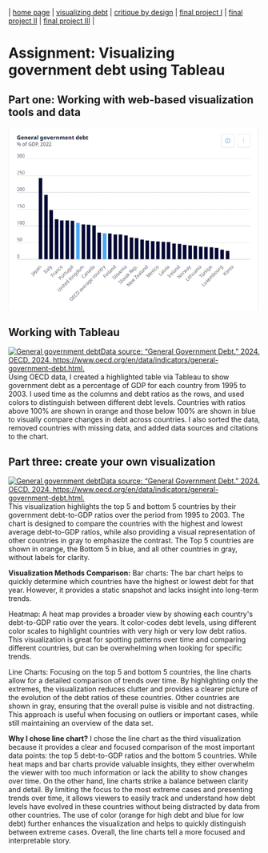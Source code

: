 | [home page](https://cmustudent.github.io/tswd-portfolio-templates/) | [visualizing debt](visualizing-government-debt) | [critique by design](critique-by-design) | [final project I](final-project-part-one) | [final project II](final-project-part-two) | [final project III](final-project-part-three) |

# Assignment: Visualizing government debt using Tableau

## Part one: Working with web-based visualization tools and data
<img src="A1 Screenshot.png" width=500px />


## Working with Tableau

<div class='tableauPlaceholder' id='viz1725776412702' style='position: relative'><noscript><a href='#'><img alt='General government debtData source: “General Government Debt.” 2024. OECD. 2024. https:&#47;&#47;www.oecd.org&#47;en&#47;data&#47;indicators&#47;general-government-debt.html.‌ ' src='https:&#47;&#47;public.tableau.com&#47;static&#47;images&#47;Bo&#47;Book1_17257743426070&#47;Generalgovernmentdebt&#47;1_rss.png' style='border: none' /></a></noscript><object class='tableauViz' style='display:none;'>
        <param name='host_url' value='https%3A%2F%2Fpublic.tableau.com%2F' />
        <param name='embed_code_version' value='3' />
        <param name='site_root' value='' />
        <param name='name' value='Book1_17257743426070&#47;Generalgovernmentdebt' />
        <param name='tabs' value='no' />
        <param name='toolbar' value='yes' />
        <param name='static_image' value='https:&#47;&#47;public.tableau.com&#47;static&#47;images&#47;Bo&#47;Book1_17257743426070&#47;Generalgovernmentdebt&#47;1.png' />
        <param name='animate_transition' value='yes' />
        <param name='display_static_image' value='yes' />
        <param name='display_spinner' value='yes' />
        <param name='display_overlay' value='yes' />
        <param name='display_count' value='yes' />
        <param name='language' value='en-US' />
        <param name='filter' value='publish=yes' />
    </object></div>
<script type='text/javascript'>
    var divElement = document.getElementById('viz1725776412702');
    var vizElement = divElement.getElementsByTagName('object')[0];
    vizElement.style.width = '100%';
    vizElement.style.height = (divElement.offsetWidth * 0.75) + 'px';
    var scriptElement = document.createElement('script');
    scriptElement.src = 'https://public.tableau.com/javascripts/api/viz_v1.js';
    vizElement.parentNode.insertBefore(scriptElement, vizElement);
</script>
Using OECD data, I created a highlighted table via Tableau to show government debt as a percentage of GDP for each country from 1995 to 2003. I used time as the columns and debt ratios as the rows, and used colors to distinguish between different debt levels. Countries with ratios above 100% are shown in orange and those below 100% are shown in blue to visually compare changes in debt across countries. I also sorted the data, removed countries with missing data, and added data sources and citations to the chart.


## Part three: create your own visualization

<div class='tableauPlaceholder' id='viz1725830691308' style='position: relative'><noscript><a href='#'><img alt='General government debtData source: “General Government Debt.” 2024. OECD. 2024. https:&#47;&#47;www.oecd.org&#47;en&#47;data&#47;indicators&#47;general-government-debt.html.‌ ' src='https:&#47;&#47;public.tableau.com&#47;static&#47;images&#47;ho&#47;homework1_17258303072560&#47;Generalgovernmentdebt&#47;1_rss.png' style='border: none' /></a></noscript><object class='tableauViz' style='display:none;'>
        <param name='host_url' value='https%3A%2F%2Fpublic.tableau.com%2F' />
        <param name='embed_code_version' value='3' />
        <param name='site_root' value='' />
        <param name='name' value='homework1_17258303072560&#47;Generalgovernmentdebt' />
        <param name='tabs' value='no' />
        <param name='toolbar' value='yes' />
        <param name='static_image' value='https:&#47;&#47;public.tableau.com&#47;static&#47;images&#47;ho&#47;homework1_17258303072560&#47;Generalgovernmentdebt&#47;1.png' />
        <param name='animate_transition' value='yes' />
        <param name='display_static_image' value='yes' />
        <param name='display_spinner' value='yes' />
        <param name='display_overlay' value='yes' />
        <param name='display_count' value='yes' />
        <param name='language' value='en-US' />
        <param name='filter' value='publish=yes' />
    </object></div>
<script type='text/javascript'>
    var divElement = document.getElementById('viz1725830691308');
    var vizElement = divElement.getElementsByTagName('object')[0];
    vizElement.style.width = '100%';
    vizElement.style.height = (divElement.offsetWidth * 0.75) + 'px';
    var scriptElement = document.createElement('script');
    scriptElement.src = 'https://public.tableau.com/javascripts/api/viz_v1.js';
    vizElement.parentNode.insertBefore(scriptElement, vizElement);
</script>
This visualization highlights the top 5 and bottom 5 countries by their government debt-to-GDP ratios over the period from 1995 to 2003. The chart is designed to compare the countries with the highest and lowest average debt-to-GDP ratios, while also providing a visual representation of other countries in gray to emphasize the contrast. The Top 5 countries are shown in orange, the Bottom 5 in blue, and all other countries in gray, without labels for clarity.

**Visualization Methods Comparison:**
Bar charts:
The bar chart helps to quickly determine which countries have the highest or lowest debt for that year. However, it provides a static snapshot and lacks insight into long-term trends.

Heatmap:
A heat map provides a broader view by showing each country's debt-to-GDP ratio over the years. It color-codes debt levels, using different color scales to highlight countries with very high or very low debt ratios. This visualization is great for spotting patterns over time and comparing different countries, but can be overwhelming when looking for specific trends.

Line Charts:
Focusing on the top 5 and bottom 5 countries, the line charts allow for a detailed comparison of trends over time. By highlighting only the extremes, the visualization reduces clutter and provides a clearer picture of the evolution of the debt ratios of these countries. Other countries are shown in gray, ensuring that the overall pulse is visible and not distracting. This approach is useful when focusing on outliers or important cases, while still maintaining an overview of the data set.

**Why I chose line chart?**
I chose the line chart as the third visualization because it provides a clear and focused comparison of the most important data points: the top 5 debt-to-GDP ratios and the bottom 5 countries. While heat maps and bar charts provide valuable insights, they either overwhelm the viewer with too much information or lack the ability to show changes over time. On the other hand, line charts strike a balance between clarity and detail. By limiting the focus to the most extreme cases and presenting trends over time, it allows viewers to easily track and understand how debt levels have evolved in these countries without being distracted by data from other countries. The use of color (orange for high debt and blue for low debt) further enhances the visualization and helps to quickly distinguish between extreme cases. Overall, the line charts tell a more focused and interpretable story.
